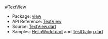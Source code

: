 #TextView

* Package: [view](api:)
* API Reference: [TextView](api:view)
* Source: [TextView.dart](source:client/view/src)
* Samples: [HelloWorld.dart](source:samples/helloworld) and [TestDialog.dart](source:samples/test)
